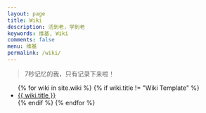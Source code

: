 ```yaml
---
layout: page
title: Wiki
description: 活到老，学到老
keywords: 维基, Wiki
comments: false
menu: 维基
permalink: /wiki/
---
```


> 7秒记忆的我，只有记录下来啦！

<ul class="listing">
{% for wiki in site.wiki %}
{% if wiki.title != "Wiki Template" %}
<li class="listing-item"><a href="{{ site.url }}{{ wiki.url }}">{{ wiki.title }}</a></li>
{% endif %}
{% endfor %}
</ul>
